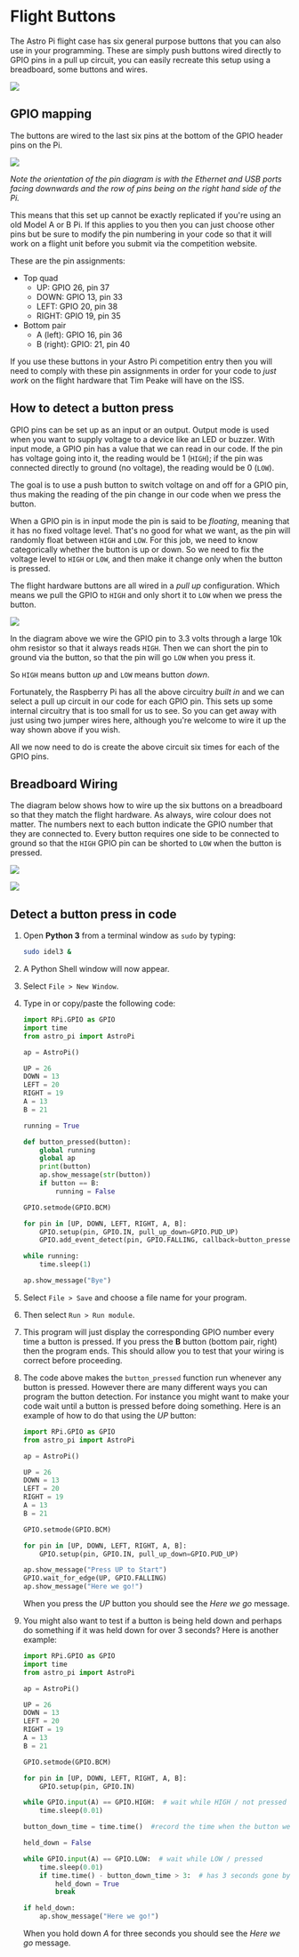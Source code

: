 # Flight Buttons

The Astro Pi flight case has six general purpose buttons that you can also use in your programming. These are simply push buttons wired directly to GPIO pins in a pull up circuit, you can easily recreate this setup using a breadboard, some buttons and wires.

![](images/flight_buttons.jpg)
  
## GPIO mapping

The buttons are wired to the last six pins at the bottom of the GPIO header pins on the Pi.

![](images/buttons_GPIO.png)
  
*Note the orientation of the pin diagram is with the Ethernet and USB ports facing downwards and the row of pins being on the right hand side of the Pi.*
  
This means that this set up cannot be exactly replicated if you're using an old Model A or B Pi. If this applies to you then you can just choose other pins but be sure to modify the pin numbering in your code so that it will work on a flight unit before you submit via the competition website.

These are the pin assignments:

- Top quad
    - UP: GPIO 26, pin 37
    - DOWN: GPIO 13, pin 33
    - LEFT: GPIO 20, pin 38
    - RIGHT: GPIO 19, pin 35
- Bottom pair
    - A (left): GPIO 16, pin 36
    - B (right): GPIO: 21, pin 40

If you use these buttons in your Astro Pi competition entry then you will need to comply with these pin assignments in order for your code to *just work* on the flight hardware that Tim Peake will have on the ISS.
  
## How to detect a button press

GPIO pins can be set up as an input or an output. Output mode is used when you want to supply voltage to a device like an LED or buzzer. With input mode, a GPIO pin has a value that we can read in our code. If the pin has voltage going into it, the reading would be 1 (`HIGH`); if the pin was connected directly to ground (no voltage), the reading would be 0 (`LOW`).

The goal is to use a push button to switch voltage on and off for a GPIO pin, thus making the reading of the pin change in our code when we press the button.

When a GPIO pin is in input mode the pin is said to be *floating*, meaning that it has no fixed voltage level. That's no good for what we want, as the pin will randomly float between `HIGH` and `LOW`. For this job, we need to know categorically whether the button is up or down. So we need to fix the voltage level to `HIGH` or `LOW`, and then make it change only when the button is pressed.

The flight hardware buttons are all wired in a *pull up* configuration. Which means we pull the GPIO to `HIGH` and only short it to `LOW` when we press the button.

![](images/pull_up.png)
  
In the diagram above we wire the GPIO pin to 3.3 volts through a large 10k ohm resistor so that it always reads `HIGH`. Then we can short the pin to ground via the button, so that the pin will go `LOW` when you press it.
  
So `HIGH` means button *up* and `LOW` means button *down*.
  
Fortunately, the Raspberry Pi has all the above circuitry *built in* and we can select a pull up circuit in our code for each GPIO pin. This sets up some internal circuitry that is too small for us to see. So you can get away with just using two jumper wires here, although you're welcome to wire it up the way shown above if you wish.

All we now need to do is create the above circuit six times for each of the GPIO pins.
  
## Breadboard Wiring

The diagram below shows how to wire up the six buttons on a breadboard so that they match the flight hardware. As always, wire colour does not matter. The numbers next to each button indicate the GPIO number that they are connected to. Every button requires one side to be connected to ground so that the `HIGH` GPIO pin can be shorted to `LOW` when the button is pressed.

![](images/buttons_breadboard.png)

![](images/buttons_GPIO_small.png)

## Detect a button press in code

1. Open **Python 3** from a terminal window as `sudo` by typing:
  
    ```bash
    sudo idel3 &
    ```

1. A Python Shell window will now appear.
1. Select `File > New Window`.
1. Type in or copy/paste the following code:

    ```python
    import RPi.GPIO as GPIO
    import time
    from astro_pi import AstroPi
    
    ap = AstroPi()
    
    UP = 26
    DOWN = 13
    LEFT = 20
    RIGHT = 19
    A = 13
    B = 21  
    
    running = True
    
    def button_pressed(button):
        global running
        global ap
        print(button)
        ap.show_message(str(button))
        if button == B:
            running = False
    
    GPIO.setmode(GPIO.BCM)
    
    for pin in [UP, DOWN, LEFT, RIGHT, A, B]:
        GPIO.setup(pin, GPIO.IN, pull_up_down=GPIO.PUD_UP)
        GPIO.add_event_detect(pin, GPIO.FALLING, callback=button_pressed, bouncetime=100)
    
    while running:
        time.sleep(1)
    
    ap.show_message("Bye")
    ```

1. Select `File > Save` and choose a file name for your program.
1. Then select `Run > Run module`.
1. This program will just display the corresponding GPIO number every time a button is pressed. If you press the **B** button (bottom pair, right) then the program ends. This should allow you to test that your wiring is correct before proceeding.
1. The code above makes the `button_pressed` function run whenever any button is pressed. However there are many different ways you can program the button detection. For instance you might want to make your code wait until a button is pressed before doing something. Here is an example of how to do that using the *UP* button: 

    ```python
    import RPi.GPIO as GPIO
    from astro_pi import AstroPi
    
    ap = AstroPi()
    
    UP = 26
    DOWN = 13
    LEFT = 20
    RIGHT = 19
    A = 13
    B = 21  
    
    GPIO.setmode(GPIO.BCM)
    
    for pin in [UP, DOWN, LEFT, RIGHT, A, B]:
        GPIO.setup(pin, GPIO.IN, pull_up_down=GPIO.PUD_UP)
    
    ap.show_message("Press UP to Start")
    GPIO.wait_for_edge(UP, GPIO.FALLING)
    ap.show_message("Here we go!")
    ```
  
    When you press the *UP* button you should see the *Here we go* message.

1. You might also want to test if a button is being held down and perhaps do something if it was held down for over 3 seconds? Here is another example:

    ```python
    import RPi.GPIO as GPIO
    import time
    from astro_pi import AstroPi
    
    ap = AstroPi()
    
    UP = 26
    DOWN = 13
    LEFT = 20
    RIGHT = 19
    A = 13
    B = 21  
    
    GPIO.setmode(GPIO.BCM)
    
    for pin in [UP, DOWN, LEFT, RIGHT, A, B]:
        GPIO.setup(pin, GPIO.IN)
    
    while GPIO.input(A) == GPIO.HIGH:  # wait while HIGH / not pressed
        time.sleep(0.01)
    
    button_down_time = time.time()  #record the time when the button went down
    
    held_down = False
    
    while GPIO.input(A) == GPIO.LOW:  # wait while LOW / pressed
        time.sleep(0.01)
        if time.time() - button_down_time > 3:  # has 3 seconds gone by?
            held_down = True
            break
    
    if held_down:
        ap.show_message("Here we go!")
    ```
  
    When you hold down *A* for three seconds you should see the *Here we go* message.
